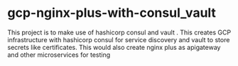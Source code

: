 # gcp-nginx-plus-with-consul_vault
This project is to make use of hashicorp consul and vault . This creates GCP infrastructure with hashicorp consul for service discovery and vault to store secrets like certificates. This would also create nginx plus as apigateway and other microservices for testing

